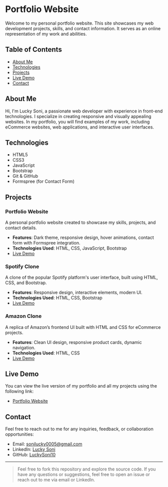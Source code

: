 # Portfolio Website

Welcome to my personal portfolio website. This site showcases my web development projects, skills, and contact information. It serves as an online representation of my work and abilities.

## Table of Contents
- [About Me](#about-me)
- [Technologies](#technologies)
- [Projects](#projects)
- [Live Demo](#live-demo)
- [Contact](#contact)

## About Me
Hi, I'm Lucky Soni, a passionate web developer with experience in front-end technologies. I specialize in creating responsive and visually appealing websites. In my portfolio, you will find examples of my work, including eCommerce websites, web applications, and interactive user interfaces.

## Technologies
- HTML5
- CSS3
- JavaScript
- Bootstrap
- Git & GitHub
- Formspree (for Contact Form)

## Projects

### Portfolio Website
A personal portfolio website created to showcase my skills, projects, and contact details.
- **Features**: Dark theme, responsive design, hover animations, contact form with Formspree integration.
- **Technologies Used**: HTML, CSS, JavaScript, Bootstrap
- [Live Demo](https://luckysoni10.github.io/Portfolio/)

### Spotify Clone
A clone of the popular Spotify platform's user interface, built using HTML, CSS, and Bootstrap.
- **Features**: Responsive design, interactive elements, modern UI.
- **Technologies Used**: HTML, CSS, Bootstrap
- [Live Demo](https://luckysoni10.github.io/Spotify-Clone/)

### Amazon Clone
A replica of Amazon’s frontend UI built with HTML and CSS for eCommerce projects.
- **Features**: Clean UI design, responsive product cards, dynamic navigation.
- **Technologies Used**: HTML, CSS
- [Live Demo](https://luckysoni10.github.io/amazone-clone/)

## Live Demo
You can view the live version of my portfolio and all my projects using the following link:
- [Portfolio Website](https://luckysoni10.github.io/Portfolio/)

## Contact
Feel free to reach out to me for any inquiries, feedback, or collaboration opportunities:
- Email: [sonilucky0005@gmail.com](mailto:sonilucky0005@gmail.com)
- LinkedIn: [Lucky Soni](https://www.linkedin.com/in/luckysoni10/)
- GitHub: [LuckySoni10](https://github.com/luckysoni10)

---

> Feel free to fork this repository and explore the source code. If you have any questions or suggestions, feel free to open an issue or reach out to me via email or LinkedIn.
